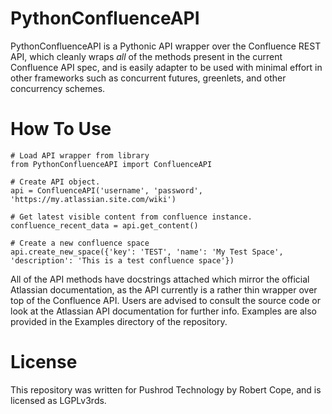 # PythonConfluenceAPI
PythonConfluenceAPI is a Pythonic API wrapper over the Confluence REST API, which cleanly wraps *all* of the
methods present in the current Confluence API spec, and is easily adapter to be used with minimal effort in other
frameworks such as concurrent futures, greenlets, and other concurrency schemes.

# How To Use

    # Load API wrapper from library
    from PythonConfluenceAPI import ConfluenceAPI

    # Create API object.
    api = ConfluenceAPI('username', 'password', 'https://my.atlassian.site.com/wiki')

    # Get latest visible content from confluence instance.
    confluence_recent_data = api.get_content()

    # Create a new confluence space
    api.create_new_space({'key': 'TEST', 'name': 'My Test Space', 'description': 'This is a test confluence space'})

All of the API methods have docstrings attached which mirror the official Atlassian documentation, as the API
currently is a rather thin wrapper over top of the Confluence API. Users are advised to consult the source code or
look at the Atlassian API documentation for further info. Examples are also provided in the Examples directory of
the repository.

# License
This repository was written for Pushrod Technology by Robert Cope, and is licensed as LGPLv3rds.